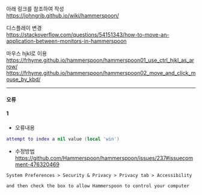 아래 링크를 참조하여 작성  
https://johngrib.github.io/wiki/hammerspoon/

디스플레이 변경  
https://stackoverflow.com/questions/54151343/how-to-move-an-application-between-monitors-in-hammerspoon

마우스 hjkl로 이용  
https://frhyme.github.io/hammerspoon/hammerspoon01_use_ctrl_hjkl_as_arrow/  
https://frhyme.github.io/hammerspoon/hammerspoon02_move_and_click_mouse_by_kbd/

---

#### 오류

#### 1

- 오류내용

```lua
attempt to index a nil value (local 'win')
```

- 수정방법  
  https://github.com/Hammerspoon/hammerspoon/issues/237#issuecomment-476320469

```
System Preferences > Security & Privacy > Privacy tab > Accessibility

and then check the box to allow Hammerspoon to control your computer
```
